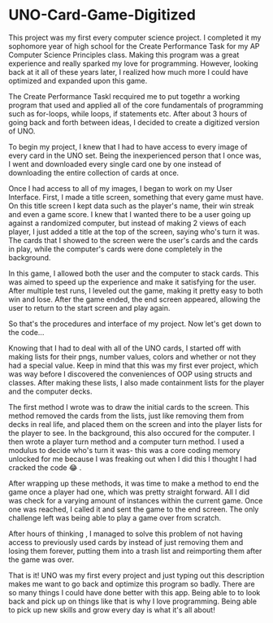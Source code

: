 # UNO-Card-Game-Digitized
This project was my first every computer science project. I completed it my sophomore year of high school for the Create Performance Task for my AP Computer Science Principles class. Making this program was a great experience and really sparked my love for programming. However, looking back at it all of these years later, I realized how much more I could have optimized and expanded upon this game.

The Create Performance Taskl recquired me to put togethr a working program that used and applied all of the core fundamentals of programming such as for-loops, while loops, if statements etc. After about 3 hours of going back and forth between ideas, I decided to create a digitized version of UNO. 

To begin my project, I knew that I had to have access to every image of every card in the UNO set. Being the inexperienced person that I once was, I went and downloaded every single card one by one instead of downloading the entire collection of cards at once. 

Once I had access to all of my images, I began to work on my User Interface. First, I made a title screen, something that every game must have. On this title screen I kept data such as the player's name, their win streak and even a game score. I knew that I wanted there to be a user going up against a randomized computer, but instead of making 2 views of each player, I just added a title at the top of the screen, saying who's turn it was. The cards that I showed to the screen were the user's cards and the cards in play, while the computer's cards were done completely in the background. 


In this game, I allowed both the user and the computer to stack cards. This was aimed to speed up the experience and make it satisfying for the user. After multiple test runs, I leveled out the game, making it pretty easy to both win and lose. After the game ended, the end screen appeared, allowing the user to return to the start screen and play again.


So that's the procedures and interface of my project. Now let's get down to the code...

Knowing that I had to deal with all of the UNO cards, I started off with making lists for their pngs, number values, colors and whether or not they had a special value. Keep in mind that this was my first ever project, which was way before I discovered the conveniences of OOP using structs and classes. After making these lists, I also made containment lists for the player and the computer decks. 

The first method I wrote was to draw the initial cards to the screen. This method removed the cards from the lists, just like removing them from decks in real life, and placed them on the screen and into the player lists for the player to see. In the background, this also occured for the computer. 
I then wrote a player turn method and a computer turn method. I used a modulus to decide who's turn it was- this was a core coding memory unlocked for me because I was freaking out when I did this I thought I had cracked the code 😂 . 

After wrapping up these methods, it was time to make a method to end the game once a player had one, which was pretty straight forward. All I did was check for a varying amount of instances within the current game. Once one was reached, I called it and sent the game to the end screen. The only challenge left was being able to play a game over from scratch.

After hours of thinking , I managed to solve this problem of not having access to previously used cards by instead of just removing them and losing them forever, putting them into a trash list and reimporting them after the game was over. 

That is it! UNO was my first every project and just typing out this description makes me want to go back and optimize this program so badly. There are so many things I could have done better with this app. Being able to to look back and pick up on things like that is why I love programming. Being able to pick up new skills and grow every day is what it's all about!



